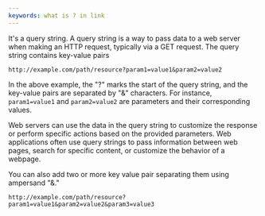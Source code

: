 ```yaml
---
keywords: what is ? in link
---
```

It's a query string. A query string is a way to pass data to a web server when making an HTTP request, typically via a GET request. The query string contains key-value pairs

```http
http://example.com/path/resource?param1=value1&param2=value2
```
In the above example, the "?" marks the start of the query string, and the key-value pairs are separated by "&" characters. For instance, `param1=value1` and `param2=value2` are parameters and their corresponding values.

Web servers can use the data in the query string to customize the response or perform specific actions based on the provided parameters. Web applications often use query strings to pass information between web pages, search for specific content, or customize the behavior of a webpage.

You can also add two or more key value pair separating them using ampersand "&."
```http
http://example.com/path/resource?param1=value1&param2=value2&param3=value3
```

